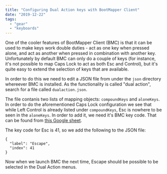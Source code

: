```yaml
---
title: "Configuring Dual Action keys with BootMapper Client"
date: "2019-12-22"
tags:
  - "gear"
  - "keyboards"
---
```


One of the cooler features of BootMapper Client (BMC) is that it can be used to make keys work double duties - act as one key when pressed alone, and act as another when pressed in combination with another key. Unfortunately by default BMC can only do a couple of keys (for instance, it's not possible to map Caps Lock to act as both Esc and Control), but it's quite easy to extend the selection of keys that are available.

In order to do this we need to edit a JSON file from under the `json` directory whereever BMC is installed. As the functionality is called "dual action", search for a file called `dualaction.json`.

The file contanis two lists of mapping objects: `compoundKeys` and `aloneKeys`. In order to do the aforementioned Caps Lock configuration we see that while Left Control is already listed under `compoundKeys`, Esc is nowhere to be seen in the `aloneKeys`. In order to add it, we need it's BMC key code. That can be found from [this Google sheet](https://docs.google.com/spreadsheets/d/1snSczHjRXubWliuWih6y3doLTaGirQJzyhf4qk5bf1A/edit?usp=sharing).

The key code for Esc is 41, so we add the following to the JSON file:

```
{
  "label": "Escape",
  "index": 41
}
```

Now when we launch BMC the next time, Escape should be possible to be selected in the Dual Action menus.
